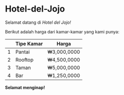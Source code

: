 # Hotel-del-Jojo

Selamat datang di *Hotel del Jojo!*

Berikut adalah harga dari kamar-kamar yang kami punya:

|   | Tipe Kamar |   Harga   |
| - | ---------- | --------- |
| 1 | Pantai     |₩3,000,0000|
| 2 | Rooftop    |₩4,500,0000|
| 3 | Taman      |₩5,000,0000|
| 4 | Bar        |₩1,250,0000|

**Selamat menginap!**
